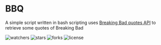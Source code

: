 # BBQ
A simple script written in bash scripting uses [Breaking Bad quotes API](https://github.com/shevabam/breaking-bad-quotes) to retrieve some quotes of Breaking Bad

![watchers](https://custom-icon-badges.demolab.com/github/watchers/haithamaouati/BBQ?logo=eye)
![stars](https://custom-icon-badges.demolab.com/github/stars/haithamaouati/BBQ?logo=star)
![forks](https://custom-icon-badges.demolab.com/github/forks/haithamaouati/BBQ?logo=repo-forked)
![license](https://custom-icon-badges.demolab.com/github/license/haithamaouati/BBQ?logo=law)

